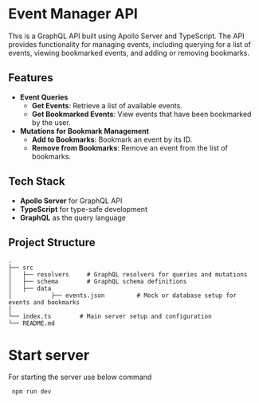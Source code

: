 # Event Manager API

This is a GraphQL API built using Apollo Server and TypeScript. The API provides functionality for managing events, including querying for a list of events, viewing bookmarked events, and adding or removing bookmarks.

## Features

- **Event Queries**
  - **Get Events**: Retrieve a list of available events.
  - **Get Bookmarked Events**: View events that have been bookmarked by the user.
- **Mutations for Bookmark Management**
  - **Add to Bookmarks**: Bookmark an event by its ID.
  - **Remove from Bookmarks**: Remove an event from the list of bookmarks.

## Tech Stack

- **Apollo Server** for GraphQL API
- **TypeScript** for type-safe development
- **GraphQL** as the query language

## Project Structure

```plaintext
.
├── src
│   ├── resolvers     # GraphQL resolvers for queries and mutations
│   ├── schema        # GraphQL schema definitions
│   ├── data
│           ├── events.json         # Mock or database setup for events and bookmarks
│
└── index.ts        # Main server setup and configuration
└── README.md
```

# Start server

For starting the server use below command

```bash
 npm run dev
```
